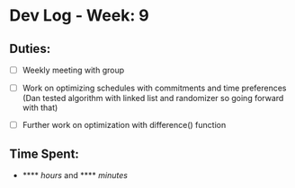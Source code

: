 # Dev Log - Week: 9
 
## Duties:
  - [ ] Weekly meeting with group
  - [ ] Work on optimizing schedules with commitments and time preferences (Dan tested algorithm with linked list and randomizer so going forward with that)
  - [ ] Further work on optimization with difference() function

 
## Time Spent: 
  * **** _hours_ and **** _minutes_
